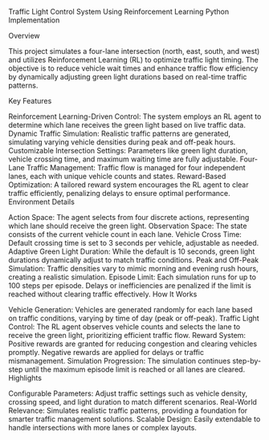 Traffic Light Control System Using Reinforcement Learning
Python Implementation

Overview

This project simulates a four-lane intersection (north, east, south, and west) and utilizes Reinforcement Learning (RL) to optimize traffic light timing. The objective is to reduce vehicle wait times and enhance traffic flow efficiency by dynamically adjusting green light durations based on real-time traffic patterns.

Key Features

Reinforcement Learning-Driven Control: The system employs an RL agent to determine which lane receives the green light based on live traffic data.
Dynamic Traffic Simulation: Realistic traffic patterns are generated, simulating varying vehicle densities during peak and off-peak hours.
Customizable Intersection Settings: Parameters like green light duration, vehicle crossing time, and maximum waiting time are fully adjustable.
Four-Lane Traffic Management: Traffic flow is managed for four independent lanes, each with unique vehicle counts and states.
Reward-Based Optimization: A tailored reward system encourages the RL agent to clear traffic efficiently, penalizing delays to ensure optimal performance.
Environment Details

Action Space: The agent selects from four discrete actions, representing which lane should receive the green light.
Observation Space: The state consists of the current vehicle count in each lane.
Vehicle Cross Time: Default crossing time is set to 3 seconds per vehicle, adjustable as needed.
Adaptive Green Light Duration: While the default is 10 seconds, green light durations dynamically adjust to match traffic conditions.
Peak and Off-Peak Simulation: Traffic densities vary to mimic morning and evening rush hours, creating a realistic simulation.
Episode Limit: Each simulation runs for up to 100 steps per episode. Delays or inefficiencies are penalized if the limit is reached without clearing traffic effectively.
How It Works

Vehicle Generation: Vehicles are generated randomly for each lane based on traffic conditions, varying by time of day (peak or off-peak).
Traffic Light Control: The RL agent observes vehicle counts and selects the lane to receive the green light, prioritizing efficient traffic flow.
Reward System: Positive rewards are granted for reducing congestion and clearing vehicles promptly. Negative rewards are applied for delays or traffic mismanagement.
Simulation Progression: The simulation continues step-by-step until the maximum episode limit is reached or all lanes are cleared.
Highlights

Configurable Parameters: Adjust traffic settings such as vehicle density, crossing speed, and light duration to match different scenarios.
Real-World Relevance: Simulates realistic traffic patterns, providing a foundation for smarter traffic management solutions.
Scalable Design: Easily extendable to handle intersections with more lanes or complex layouts.
